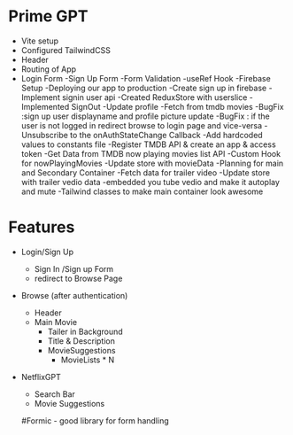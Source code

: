 # Prime GPT

- Vite setup
- Configured TailwindCSS 
- Header
- Routing of App
- Login Form
-Sign Up Form
-Form Validation
-useRef Hook
-Firebase Setup
-Deploying our app to production
-Create sign up in firebase
-Implement signin user api
-Created ReduxStore with userslice
-Implemented SignOut
-Update profile
-Fetch from tmdb movies
-BugFix :sign up user displayname and profile picture update
-BugFix : if the user is not logged in redirect browse to login page and vice-versa
-Unsubscribe to the onAuthStateChange Callback
-Add hardcoded values to constants file
-Register TMDB API & create an app & access token
-Get Data from TMDB now playing movies list API
-Custom Hook for nowPlayingMovies
-Update store with movieData
-Planning for main and Secondary Container 
-Fetch data for trailer video
-Update store with trailer vedio data
-embedded you tube vedio and make it autoplay and mute
-Tailwind classes to make main container look awesome


# Features
- Login/Sign Up
    - Sign In /Sign up Form
    - redirect to Browse Page
- Browse (after authentication)
    - Header
    - Main Movie
        - Tailer in Background
        - Title & Description
        - MovieSuggestions
            - MovieLists * N 
- NetflixGPT
    - Search Bar
    - Movie Suggestions






    #Formic - good library for form handling